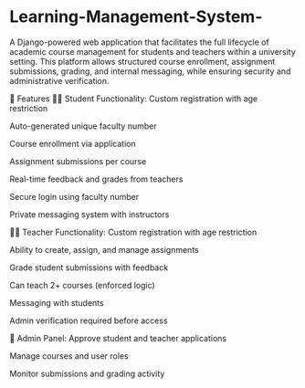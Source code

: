 # Learning-Management-System-
A Django-powered web application that facilitates the full lifecycle of academic course management for students and teachers within a university setting. This platform allows structured course enrollment, assignment submissions, grading, and internal messaging, while ensuring security and administrative verification.

🔧 Features
🧑‍🎓 Student Functionality:
Custom registration with age restriction 

Auto-generated unique faculty number

Course enrollment via application

Assignment submissions per course

Real-time feedback and grades from teachers

Secure login using faculty number

Private messaging system with instructors

👩‍🏫 Teacher Functionality:
Custom registration with age restriction 

Ability to create, assign, and manage assignments

Grade student submissions with feedback

Can teach 2+ courses (enforced logic)

Messaging with students

Admin verification required before access

🏫 Admin Panel:
Approve student and teacher applications

Manage courses and user roles

Monitor submissions and grading activity
